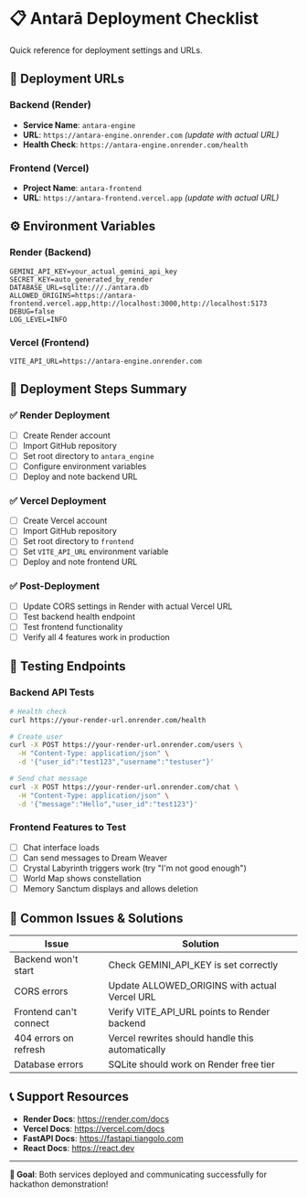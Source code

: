 # 📋 Antarā Deployment Checklist

Quick reference for deployment settings and URLs.

## 🔗 Deployment URLs

### Backend (Render)
- **Service Name**: `antara-engine`
- **URL**: `https://antara-engine.onrender.com` *(update with actual URL)*
- **Health Check**: `https://antara-engine.onrender.com/health`

### Frontend (Vercel)
- **Project Name**: `antara-frontend`
- **URL**: `https://antara-frontend.vercel.app` *(update with actual URL)*

## ⚙️ Environment Variables

### Render (Backend)
```
GEMINI_API_KEY=your_actual_gemini_api_key
SECRET_KEY=auto_generated_by_render
DATABASE_URL=sqlite:///./antara.db
ALLOWED_ORIGINS=https://antara-frontend.vercel.app,http://localhost:3000,http://localhost:5173
DEBUG=false
LOG_LEVEL=INFO
```

### Vercel (Frontend)
```
VITE_API_URL=https://antara-engine.onrender.com
```

## 📝 Deployment Steps Summary

### ✅ Render Deployment
- [ ] Create Render account
- [ ] Import GitHub repository
- [ ] Set root directory to `antara_engine`
- [ ] Configure environment variables
- [ ] Deploy and note backend URL

### ✅ Vercel Deployment
- [ ] Create Vercel account
- [ ] Import GitHub repository
- [ ] Set root directory to `frontend`
- [ ] Set `VITE_API_URL` environment variable
- [ ] Deploy and note frontend URL

### ✅ Post-Deployment
- [ ] Update CORS settings in Render with actual Vercel URL
- [ ] Test backend health endpoint
- [ ] Test frontend functionality
- [ ] Verify all 4 features work in production

## 🧪 Testing Endpoints

### Backend API Tests
```bash
# Health check
curl https://your-render-url.onrender.com/health

# Create user
curl -X POST https://your-render-url.onrender.com/users \
  -H "Content-Type: application/json" \
  -d '{"user_id":"test123","username":"testuser"}'

# Send chat message
curl -X POST https://your-render-url.onrender.com/chat \
  -H "Content-Type: application/json" \
  -d '{"message":"Hello","user_id":"test123"}'
```

### Frontend Features to Test
- [ ] Chat interface loads
- [ ] Can send messages to Dream Weaver
- [ ] Crystal Labyrinth triggers work (try "I'm not good enough")
- [ ] World Map shows constellation
- [ ] Memory Sanctum displays and allows deletion

## 🚨 Common Issues & Solutions

| Issue | Solution |
|-------|----------|
| Backend won't start | Check GEMINI_API_KEY is set correctly |
| CORS errors | Update ALLOWED_ORIGINS with actual Vercel URL |
| Frontend can't connect | Verify VITE_API_URL points to Render backend |
| 404 errors on refresh | Vercel rewrites should handle this automatically |
| Database errors | SQLite should work on Render free tier |

## 📞 Support Resources

- **Render Docs**: https://render.com/docs
- **Vercel Docs**: https://vercel.com/docs
- **FastAPI Docs**: https://fastapi.tiangolo.com
- **React Docs**: https://react.dev

---

**🎯 Goal**: Both services deployed and communicating successfully for hackathon demonstration!
